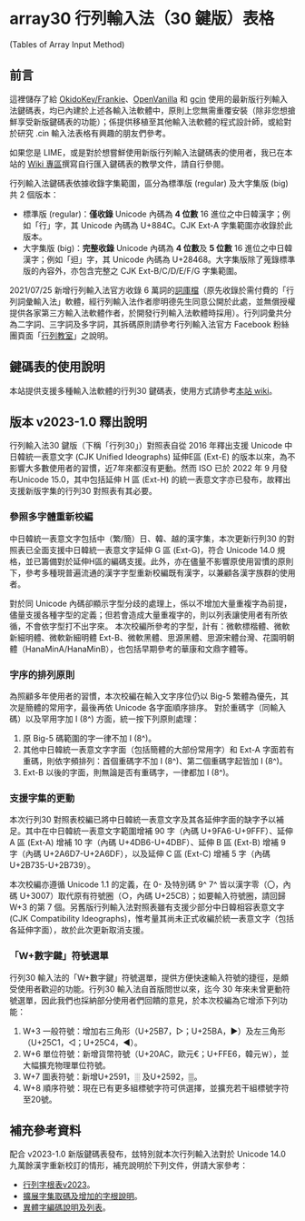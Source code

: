 # array30 行列輸入法（30 鍵版）表格
(Tables of Array Input Method)

## 前言
這裡儲存了給 [OkidoKey/Frankie](https://creativecrap.com/app/okidokey.html)、[OpenVanilla](https://openvanilla.org/) 和 [gcin](https://hyperrate.com/dir.php?eid=67) 使用的最新版行列輸入法鍵碼表，均已內建於上述各輸入法軟體中，原則上您無需重覆安裝（除非您想搶鮮享受新版鍵碼表的功能）；係提供移植至其他輸入法軟體的程式設計師，或給對於研究 .cin 輸入法表格有興趣的朋友們參考。

如果您是 LIME，或是對於想嘗鮮使用新版行列輸入法鍵碼表的使用者，我已在本站的 [Wiki 專區](https://github.com/gontera/array30/wiki)撰寫自行匯入鍵碼表的教學文件，請自行參閱。

行列輸入法鍵碼表依據收錄字集範圍，區分為標準版 (regular) 及大字集版 (big) 共 2 個版本：
* 標準版 (regular)：**僅收錄** Unicode 內碼為 **4 位數** 16 進位之中日韓漢字；例如「行」字，其 Unicode 內碼為 U+884C。CJK Ext-A 字集範圍亦收錄於此版本。
* 大字集版 (big)：**完整收錄** Unicode 內碼為 **4 位數**及 **5 位數** 16 進位之中日韓漢字；例如「𨑨」字，其 Unicode 內碼為 U+28468。大字集版除了蒐錄標準版的內容外，亦包含完整之 CJK Ext-B/C/D/E/F/G 字集範圍。

2021/07/25 新增行列輸入法官方收錄 6 萬詞的[詞庫檔](https://github.com/gontera/array30/blob/master/array30-phrase-20210725.txt)（原先收錄於需付費的「行列詞彙輸入法」軟體，經行列輸入法作者廖明德先生同意公開於此處，並無償授權提供各家第三方輸入法軟體作者，於開發行列輸入法軟體時採用）。行列詞彙共分為二字詞、三字詞及多字詞，其拆碼原則請參考行列輸入法官方 Facebook 粉絲團頁面「[行列教室](https://www.facebook.com/notes/335303977574152/)」之說明。

## 鍵碼表的使用說明
本站提供支援多種輸入法軟體的行列30 鍵碼表，使用方式請參考[本站 wiki](https://github.com/gontera/array30/wiki)。

## 版本 v2023-1.0 釋出說明
行列輸入法30 鍵版（下稱「行列30」）對照表自從 2016 年釋出支援 Unicode 中日韓統一表意文字 (CJK Unified Ideographs) 延伸E區 (Ext-E) 的版本以來，為不影響大多數使用者的習慣，近7年來都沒有更動。然而 ISO 已於 2022 年 9 月發布Unicode 15.0，其中包括延伸 H 區 (Ext-H) 的統一表意文字亦已發布，故釋出支援新版字集的行列30 對照表有其必要。

### 參照多字體重新校編
中日韓統一表意文字包括中（繁/簡）日、韓、越的漢字集，本次更新行列30 的對照表已全面支援中日韓統一表意文字延伸 G 區 (Ext-G)，符合 Unicode 14.0 規格，並已籌備對於延伸H區的編碼支援。此外，亦在儘量不影響原使用習慣的原則下，參考多種現普遍流通的漢字字型重新校編既有漢字，以兼顧各漢字族群的使用者。

對於同 Unicode 內碼卻顯示字型分歧的處理上，係以不增加大量重複字為前提，儘量支援各種字型的定義；但若會造成大量重複字的，則以列表讓使用者有所依循，不會依字型打不出字來。
本次校編所參考的字型，計有：微軟標楷體、微軟新細明體、微軟新細明體 Ext-B、微軟黑體、思源黑體、思源宋體台灣、花園明朝體（HanaMinA/HanaMinB），也包括早期參考的華康和文鼎字體等。

### 字序的排列原則
為照顧多年使用者的習慣，本次校編在輸入文字序位仍以 Big-5 繁體為優先，其次是簡體的常用字，最後再依 Unicode 各字面順序排序。
對於重碼字（同輸入碼）以及罕用字加 I (8^) 方面，統一按下列原則處理：
1. 原 Big-5 碼範圍的字一律不加 I (8^)。
2. 其他中日韓統一表意文字字面（包括簡體的大部份常用字）和 Ext-A 字面若有重碼，則依字頻排列：首個重碼字不加 I (8^)、第二個重碼字起皆加 I (8^)。
3. Ext-B 以後的字面，則無論是否有重碼字，一律都加 I (8^)。

### 支援字集的更動
本次行列30 對照表校編已將中日韓統一表意文字及其各延伸字面的缺字予以補足。其中在中日韓統一表意文字範圍增補 90 字（內碼 U+9FA6-U+9FFF）、延伸 A 區 (Ext-A) 增補 10 字（內碼 U+4DB6-U+4DBF）、延伸 B 區 (Ext-B) 增補 9 字（內碼 U+2A6D7-U+2A6DF），以及延伸 C 區 (Ext-C) 增補 5 字（內碼 U+2B735-U+2B739）。

本次校編亦遵循 Unicode 1.1 的定義，在 0- 及特別碼 9^ 7^ 皆以漢字零（〇，內碼 U+3007）取代原有符號圈（○，內碼 U+25CB）；如要輸入符號圈，請回歸 W+3 的第 7 個。另舊版行列輸入法對照表雖有支援少部分中日韓相容表意文字 (CJK Compatibility Ideographs)，惟考量其尚未正式收編於統一表意文字（包括各延伸字面），故於此次更新取消支援。

### 「W+數字鍵」符號選單
行列30 輸入法的「W+數字鍵」符號選單，提供方便快速輸入符號的捷徑，是頗受使用者歡迎的功能。行列30 輸入法自首版問世以來，迄今 30 年來未曾更動符號選單，因此我們也採納部分使用者們回饋的意見，於本次校編為它增添下列功能：
1. W+3 一般符號：增加右三角形（U+25B7，▷；U+25BA，►）及左三角形（U+25C1，◁；U+25C4，◄）。
2. W+6 單位符號：新增貨幣符號（U+20AC，歐元€；U+FFE6，韓元￦），並大幅擴充物理單位符號。
3. W+7 圖表符號：新增U+2591，░ 及U+2592，▒。
4. W+8 順序符號：現在已有更多組標號字符可供選擇，並擴充若干組標號字符至20號。

## 補充參考資料
配合 v2023-1.0 新版鍵碼表發布，玆特別就本次行列輸入法對於 Unicode 14.0 九萬餘漢字重新校訂的情形，補充說明於下列文件，併請大家參考：
* [行列字根表v2023](https://github.com/gontera/array30/blob/master/%E8%A1%8C%E5%88%97%E5%AD%97%E6%A0%B9%E8%A1%A8v2023.jpg)。
* [擴展字集取碼及增加的字根說明](https://github.com/gontera/array30/blob/master/%E8%A1%8C%E5%88%97%E6%93%B4%E5%B1%95%E5%AD%97%E9%9B%86%E5%8F%96%E7%A2%BC%E5%8F%8A%E5%A2%9E%E5%8A%A0%E7%9A%84%E5%AD%97%E6%A0%B9%E8%AA%AA%E6%98%8E.pdf)。
* [異體字編碼說明及列表](https://github.com/gontera/array30/blob/master/%E8%A1%8C%E5%88%97%E8%BC%B8%E5%85%A5%E6%B3%95%E7%95%B0%E9%AB%94%E5%AD%97%E7%B7%A8%E7%A2%BC%E8%AA%AA%E6%98%8E%E5%8F%8A%E5%88%97%E8%A1%A8.pdf)。
